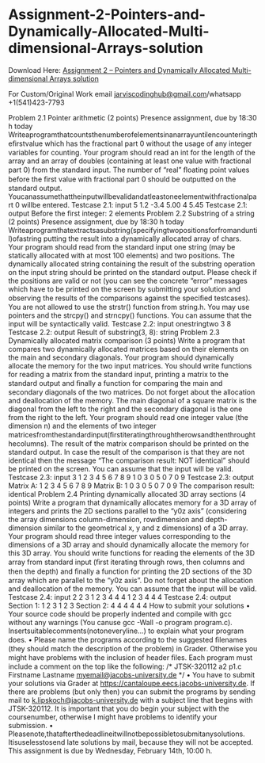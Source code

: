# Assignment-2-Pointers-and-Dynamically-Allocated-Multi-dimensional-Arrays-solution

Download Here: [Assignment 2 – Pointers and Dynamically Allocated Multi-dimensional Arrays solution](https://jarviscodinghub.com/assignment/assignment-2-pointers-and-dynamically-allocated-multi-dimensional-arrays-solution/)

For Custom/Original Work email jarviscodinghub@gmail.com/whatsapp +1(541)423-7793

Problem 2.1 Pointer arithmetic (2 points) Presence assignment, due by 18:30 h today Writeaprogramthatcountsthenumberofelementsinanarrayuntilencounteringtheﬁrstvalue which has the fractional part 0 without the usage of any integer variables for counting. Your program should read an int for the length of the array and an array of doubles (containing at least one value with fractional part 0) from the standard input. The number of “real” ﬂoating point values before the ﬁrst value with fractional part 0 should be outputted on the standard output. Youcanassumethattheinputwillbevalidandatleastoneelementwithfractionalpart 0 willbe entered. Testcase 2.1: input 5 1.2 -3.4 5.00 4 5.45 Testcase 2.1: output Before the first integer: 2 elements
Problem 2.2 Substring of a string (2 points) Presence assignment, due by 18:30 h today Writeaprogramthatextractsasubstring(specifyingtwopositionsforfromanduntil)ofastring putting the result into a dynamically allocated array of chars. Your program should read from the standard input one string (may be statically allocated with at most 100 elements) and two positions. The dynamically allocated string containing the result of the substring operation on the input string should be printed on the standard output. Please check if the positions are valid or not (you can see the concrete “error” messages which have to be printed on the screen by submitting your solution and observing the results of the comparisons against the speciﬁed testcases). You are not allowed to use the strstr() function from string.h. You may use pointers and the strcpy() and strncpy() functions. You can assume that the input will be syntactically valid. Testcase 2.2: input onestringtwo 3 8 Testcase 2.2: output Result of substring(3, 8): string
Problem 2.3 Dynamically allocated matrix comparison (3 points) Write a program that compares two dynamically allocated matrices based on their elements on the main and secondary diagonals. Your program should dynamically allocate the memory for the two input matrices. You should write functions for reading a matrix from the standard input, printing a matrix to the standard output and ﬁnally a function for comparing the main and secondary diagonals of the two matrices. Do not forget about the allocation and deallocation of the memory. The main diagonal of a square matrix is the diagonal from the left to the right and the secondary diagonal is the one from the right to the left. Your program should read one integer value (the dimension n) and the elements of two integer matricesfromthestandardinput(ﬁrstiteratingthroughtherowsandthenthroughthecolumns). The result of the matrix comparison should be printed on the standard output. In case the result of the comparison is that they are not identical then the message “The comparison result: NOT identical” should be printed on the screen. You can assume that the input will be valid. Testcase 2.3: input 3 1 2 3 4 5 6 7 8 9 1 0 3 0 5 0 7 0 9 Testcase 2.3: output Matrix A: 1 2 3 4 5 6 7 8 9 Matrix B: 1 0 3 0 5 0 7 0 9 The comparison result: identical
Problem 2.4 Printing dynamically allocated 3D array sections (4 points) Write a program that dynamically allocates memory for a 3D array of integers and prints the 2D sections parallel to the “y0z axis” (considering the array dimensions column-dimension, rowdimension and depth-dimension similar to the geometrical x, y and z dimensions) of a 3D array. Your program should read three integer values corresponding to the dimensions of a 3D array and should dynamically allocate the memory for this 3D array. You should write functions for reading the elements of the 3D array from standard input (ﬁrst iterating through rows, then columns and then the depth) and ﬁnally a function for printing the 2D sections of the 3D array which are parallel to the “y0z axis”. Do not forget about the allocation and deallocation of the memory. You can assume that the input will be valid.
Testcase 2.4: input 2 2 3 1 2 3 4 4 4 1 2 3 4 4 4
Testcase 2.4: output Section 1: 1 2 3 1 2 3 Section 2: 4 4 4 4 4 4
How to submit your solutions • Your source code should be properly indented and compile with gcc without any warnings (You canuse gcc -Wall -o program program.c). Insertsuitablecomments(notoneveryline…) to explain what your program does. • Please name the programs according to the suggested ﬁlenames (they should match the description of the problem) in Grader. Otherwise you might have problems with the inclusion of header ﬁles. Each program must include a comment on the top like the following: /* JTSK-320112 a2 p1.c Firstname Lastname myemail@jacobs-university.de */
• You have to submit your solutions via Grader at https://cantaloupe.eecs.jacobs-university.de. If there are problems (but only then) you can submit the programs by sending mail to k.lipskoch@jacobs-university.de with a subject line that begins with JTSK-320112. It is important that you do begin your subject with the coursenumber, otherwise I might have problems to identify your submission. • Pleasenote,thatafterthedeadlineitwillnotbepossibletosubmitanysolutions. Itisuselesstosend late solutions by mail, because they will not be accepted. This assignment is due by Wednesday, February 14th, 10:00 h.


